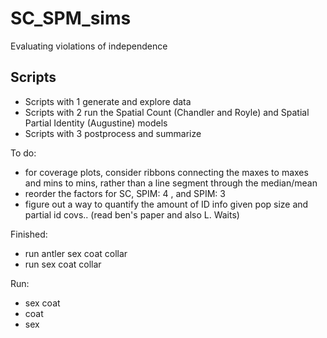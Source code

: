 # SC_SPM_sims
Evaluating violations of independence 

## Scripts
* Scripts with 1 generate and explore data
* Scripts with 2 run the Spatial Count (Chandler and Royle) and Spatial Partial Identity (Augustine) models
* Scripts with 3 postprocess and summarize

To do:
- for coverage plots, consider ribbons connecting the maxes to maxes and mins to mins, rather than a line segment through the median/mean
- reorder the factors for SC, SPIM: 4 , and SPIM: 3
- figure out a way to quantify the amount of ID info given pop size and partial id covs.. (read ben's paper and also L. Waits)

Finished:
- run antler sex coat collar
- run sex coat collar

Run:
- sex coat
- coat
- sex
